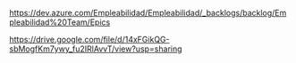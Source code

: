 https://dev.azure.com/Empleabilidad/Empleabilidad/_backlogs/backlog/Empleabilidad%20Team/Epics

https://drive.google.com/file/d/14xFGikQG-sbMogfKm7ywy_fu2IRlAvvT/view?usp=sharing
